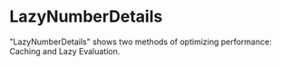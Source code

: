 # LazyNumberDetails
"LazyNumberDetails" shows two methods of optimizing performance: Caching and Lazy Evaluation.

